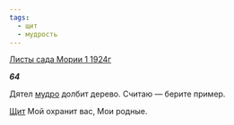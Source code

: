 ```yaml
---
tags:
  - щит
  - мудрость
---
```

[Листы сада Мории 1 1924г](https://127.0.0.1:4002/agni/1924)

___64___

Дятел [мудро](../../../tags/#мудрость) долбит дерево. Считаю — берите пример.   

[Щит](../../../tags/#щит) Мой охранит вас, Мои родные.   

